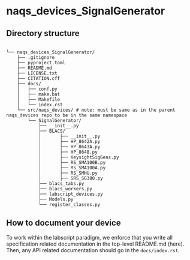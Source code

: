 # naqs_devices_SignalGenerator

## Directory structure

```text

└── naqs_devices_SignalGenerator/
    ├── .gitignore
    ├── pyproject.toml
    ├── README.md
    ├── LICENSE.txt
    ├── CITATION.cff
    ├── docs/
    │   ├── conf.py
    │   ├── make.bat
    │   ├── Makefile
    │   └── index.rst
    └── src/naqs_devices/ # note: must be same as in the parent naqs_devices repo to be in the same namespace
        └── SignalGenerator/
            ├── __init__.py
            ├── BLACS/
            │       ├── __init__.py
            │       ├── HP_8642A.py
            │       ├── HP_8643A.py
            │       ├── HP_8648.py
            │       ├── KeysightSigGens.py
            │       ├── RS_SMA100B.py
            │       ├── RS_SMA100A.py
            │       ├── RS_SMHU.py
            │       ├── SRS_SG380.py
            ├── blacs_tabs.py
            ├── blacs_workers.py
            ├── labscript_devices.py
            ├── Models.py
            └── register_classes.py
```

## How to document your device

To work within the labscript paradigm, we enforce that you write all
specification related documentation in the top-level README.md (here). Then,
any API related documentation should go in the `docs/index.rst`.
